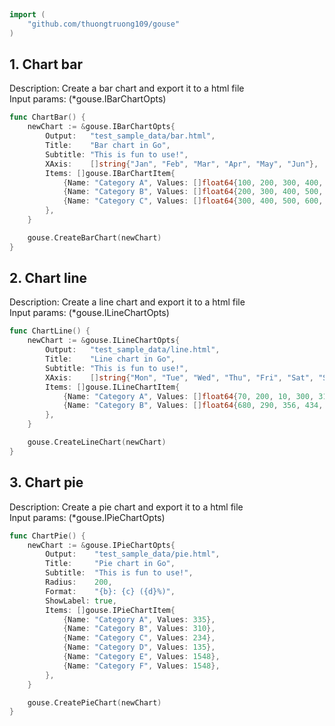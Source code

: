
# <Badge style='font-size: 1.8rem; text-shadow: 1px 1px 2px rgba(0, 0, 0, 0.3); padding: 0.35rem 0.75rem 0.35rem 0;' type='info' text='🔖 Chart' />


```go
import (
	"github.com/thuongtruong109/gouse"
)
```

## 1. Chart bar

Description: Create a bar chart and export it to a html file<br>Input params: (*gouse.IBarChartOpts)<br>

```go
func ChartBar() {
	newChart := &gouse.IBarChartOpts{
		Output:   "test_sample_data/bar.html",
		Title:    "Bar chart in Go",
		Subtitle: "This is fun to use!",
		XAxis:    []string{"Jan", "Feb", "Mar", "Apr", "May", "Jun"},
		Items: []gouse.IBarChartItem{
			{Name: "Category A", Values: []float64{100, 200, 300, 400, 500, 600}},
			{Name: "Category B", Values: []float64{200, 300, 400, 500, 600, 700}},
			{Name: "Category C", Values: []float64{300, 400, 500, 600, 700, 800}},
		},
	}

	gouse.CreateBarChart(newChart)
}
```

## 2. Chart line

Description: Create a line chart and export it to a html file<br>Input params: (*gouse.ILineChartOpts)<br>

```go
func ChartLine() {
	newChart := &gouse.ILineChartOpts{
		Output:   "test_sample_data/line.html",
		Title:    "Line chart in Go",
		Subtitle: "This is fun to use!",
		XAxis:    []string{"Mon", "Tue", "Wed", "Thu", "Fri", "Sat", "Sun"},
		Items: []gouse.ILineChartItem{
			{Name: "Category A", Values: []float64{70, 200, 10, 300, 310, 900}},
			{Name: "Category B", Values: []float64{680, 290, 356, 434, 900, 100}},
		},
	}

	gouse.CreateLineChart(newChart)
}
```

## 3. Chart pie

Description: Create a pie chart and export it to a html file<br>Input params: (*gouse.IPieChartOpts)<br>

```go
func ChartPie() {
	newChart := &gouse.IPieChartOpts{
		Output:    "test_sample_data/pie.html",
		Title:     "Pie chart in Go",
		Subtitle:  "This is fun to use!",
		Radius:    200,
		Format:    "{b}: {c} ({d}%)",
		ShowLabel: true,
		Items: []gouse.IPieChartItem{
			{Name: "Category A", Values: 335},
			{Name: "Category B", Values: 310},
			{Name: "Category C", Values: 234},
			{Name: "Category D", Values: 135},
			{Name: "Category E", Values: 1548},
			{Name: "Category F", Values: 1548},
		},
	}

	gouse.CreatePieChart(newChart)
}
```
